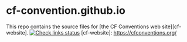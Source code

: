 # cf-convention.github.io

This repo contains the source files for [the CF Conventions web site][cf-website].
[![Check links status](https://github.com/cf-convention/cf-convention.github.io/actions/workflows/check_links_cron.yml/badge.svg)](https://github.com/cf-convention/cf-convention.github.io/actions/workflows/check_links_cron.yml)
[cf-website]: https://cfconventions.org/
